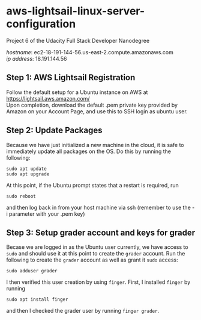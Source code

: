 # aws-lightsail-linux-server-configuration

Project 6 of the Udacity Full Stack Developer Nanodegree

_hostname_:   ec2-18-191-144-56.us-east-2.compute.amazonaws.com  
_ip address_: 18.191.144.56

## Step 1: AWS Lightsail Registration
Follow the default setup for a Ubuntu instance on AWS at https://lightsail.aws.amazon.com/  
Upon completion, download the default .pem private key provided by Amazon on your Account Page, and use this to SSH login as ubuntu user.  

## Step 2: Update Packages
Because we have just initialized a new machine in the cloud, it is safe to immediately update all packages on the OS. Do this by running the following:
```
sudo apt update
sudo apt upgrade
```
At this point, if the Ubuntu prompt states that a restart is required, run
```
sudo reboot
```
and then log back in from your host machine via ssh (remember to use the -i parameter with your .pem key)

## Step 3:  Setup grader account and keys for grader
Becase we are logged in as the Ubuntu user currently, we have access to `sudo` and should use it at this point to create the `grader` account. Run the following to create the `grader` account as well as grant it `sudo` access:
```
sudo adduser grader
```
I then verified this user creation by using `finger`. First, I installed `finger` by running
```
sudo apt install finger
```
and then I checked the grader user by running `finger grader`.
